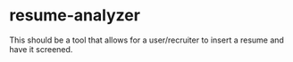 # resume-analyzer
This should be a tool that allows for a user/recruiter to insert a resume and have it screened.
